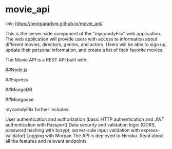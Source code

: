 # movie_api

link: https://nextparadym.github.io/movie_api/

This is the server-side component of the "mycomdyFlix" web application. The web application will provide users with access to information about different movies, directors, genres, and actors. Users will be able to sign up, update their personal information, and create a list of their favorite movies.

The Movie API is a REST API built with:

##Node.js

##Express

##MongoDB

##Mongoose


mycomdyFlix further includes:

User authentication and authorization (basic HTTP authentication and JWT authentication with Passport)
Data security and validation logic (CORS, password hashing with bcrypt, server-side input validation with express-validator)
Logging with Morgan
The API is deployed to Heroku. Read about all the features and relevant endpoints
